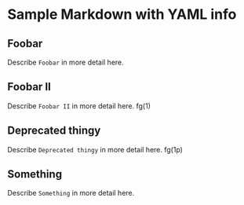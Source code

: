# Sample Markdown with YAML info

## Foobar
<!-- YAML
added: v1.0.0
-->

Describe `Foobar` in more detail here.

## Foobar II
<!-- YAML
added:
  - v5.3.0
  - v4.2.0
-->

Describe `Foobar II` in more detail here. fg(1)

## Deprecated thingy
<!-- YAML
added: v1.0.0
deprecated: v2.0.0
-->

Describe `Deprecated thingy` in more detail here. fg(1p)

## Something
<!-- This is not a metadata comment -->

Describe `Something` in more detail here.
